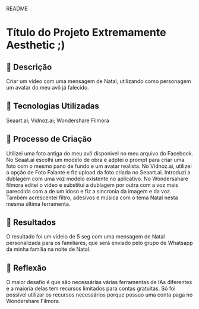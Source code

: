README


# Título do Projeto Extremamente Aesthetic ;)

## 📒 Descrição
Criar um vídeo com uma mensagem de Natal, utilizando como personagem um avatar do meu avô já falecido.

## 🤖 Tecnologias Utilizadas
Seaart.ai; Vidnoz.ai; Wondershare Filmora

## 🧐 Processo de Criação
Utilizei uma foto antiga do meu avô disponivel no meu arquivo do Facebook. No Seaat.ai escolhi um modelo de obra e adptei o prompt para criar uma foto com o mesmo pano de fundo e um avatar realista. No Vidnoz.ai, utilizei a opção de Foto Falante e fiz upload da foto criada no Seaart.ai. Introduzi a dublagem com uma voz modelo existente no aplicativo. No Wondersahare filmora editei o vídeo e substituí a dublagem por outra com a voz mais parecdida com a de um idoso e fiz a sincronia da imagem e da voz. Também acrescentei filtro, adesivos e música com o tema Natal nesta mesma última ferramenta.

## 🚀 Resultados
O resultado foi um vídeio de 5 seg com uma mensagem de Natal personalizada para os familiares, que será enviado pelo grupo de Whatsapp da minha família na noite de Natal.

## 💭 Reflexão 
O maior desafio é que são necessárias várias ferramentas de IAs diferentes e a maioria delas tem recursos limitados para contas gratuitas. Só foi possível utilizar os recursos necessários porque possuo uma conta paga no Wondershare Filmora.


